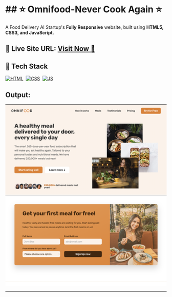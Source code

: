 <p align="center">
<h1> ## ⭐ Omnifood-Never Cook Again ⭐</h1>
</p>

A Food Delivery AI Startup's **Fully Responsive** website, built using **HTML5, CSS3, and JavaScript.**
<br>

## 📌 **Live Site URL:** <a href="https://abhishekfoodapp.netlify.app/" target="_blank">**Visit Now** 🚀</a>

## 📌 Tech Stack

[![HTML](https://img.shields.io/badge/html5%20-%23E34F26.svg?&style=for-the-badge&logo=html5&logoColor=white)](https://github.com/RushikeshGandhmal)&nbsp;
[![CSS](https://img.shields.io/badge/css3%20-%231572B6.svg?&style=for-the-badge&logo=css3&logoColor=white)](https://github.com/RushikeshGandhmal)&nbsp;
[![JS](https://img.shields.io/badge/javascript%20-%23323330.svg?&style=for-the-badge&logo=javascript&logoColor=%23F7DF1E)](https://github.com/RushikeshGandhmal)
<br>

## Output:

![](assets/img/landing.png)
![](assets/img/cta.png)

---
